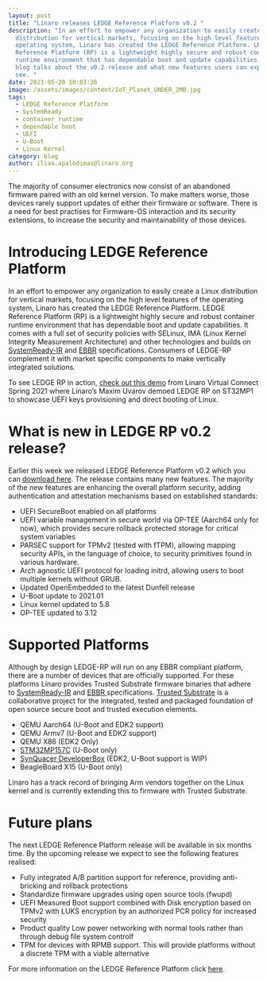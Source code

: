 ```yaml
---
layout: post
title: "Linaro releases LEDGE Reference Platform v0.2 "
description: "In an effort to empower any organization to easily create a Linux
  distribution for vertical markets, focusing on the high level features of the
  operating system, Linaro has created the LEDGE Reference Platform. LEDGE
  Reference Platform (RP) is a lightweight highly secure and robust container
  runtime environment that has dependable boot and update capabilities. This
  blog talks about the v0.2 release and what new features users can expect to
  see. "
date: 2021-05-20 10:03:26
image: /assets/images/content/IoT_Planet_UNDER_2MB.jpg
tags:
  - LEDGE Reference Platform
  - SystemReady
  - container runtime
  - dependable boot
  - UEFI
  - U-Boot
  - Linux Kernel
category: blog
author: ilias.apalodimas@linaro.org
---
```

The majority of consumer electronics now consist of an abandoned firmware paired with an old kernel version. To make matters worse, those devices rarely support updates of either their firmware or software. There is a need for best practises for Firmware-OS interaction and its security extensions, to increase the security and maintainability of those devices.

# Introducing LEDGE Reference Platform

In an effort to empower any organization to easily create a Linux distribution for vertical markets, focusing on the high level features of the operating system, Linaro has created the LEDGE Reference Platform. LEDGE Reference Platform (RP) is a lightweight highly secure and robust container runtime environment that has dependable boot and update capabilities. It comes with a full set of security policies with SELinux, IMA (Linux Kernel Integrity Measurement Architecture) and other technologies and builds on [SystemReady-IR](https://developer.arm.com/architectures/system-architectures/arm-systemready/ir) and [EBBR](https://arm-software.github.io/ebbr/) specifications. Consumers of LEDGE-RP complement it with market specific components to make vertically integrated solutions. 

To see LEDGE RP in action, [check out this demo](https://www.youtube.com/watch?v=otciKqA0hdQ) from Linaro Virtual Connect Spring 2021 where Linaro’s Maxim Uvarov demoed LEDGE RP on ST32MP1 to showcase UEFI keys provisioning and direct booting of Linux.  

# What is new in LEDGE RP v0.2 release?

Earlier this week we released LEDGE Reference Platform v0.2 which you can [download here](http://releases.linaro.org/components/ledge/rp-0.2/). The release contains many new features. The majority of the new features are enhancing the overall platform security, adding authentication and attestation mechanisms based on established standards:

* UEFI SecureBoot enabled on all platforms
* UEFI variable management in secure world via OP-TEE (Aarch64 only for now), which provides secure rollback protected storage for critical system variables
* PARSEC support for TPMv2 (tested with fTPM), allowing mapping security APIs, in the language of choice, to security primitives found in various hardware.
* Arch agnostic UEFI protocol for loading initrd, allowing users to boot multiple kernels without GRUB.
* Updated OpenEmbedded to the latest Dunfell release
* U-Boot update to 2021.01
* Linux kernel updated to 5.8
* OP-TEE updated to 3.12

# Supported Platforms

Although by design LEDGE-RP will run on any EBBR compliant platform, there are a number of devices that are officially supported.  For these platforms Linaro provides Trusted Substrate firmware binaries that adhere to [SystemReady-IR](https://developer.arm.com/architectures/system-architectures/arm-systemready/ir) and [EBBR ](https://arm-software.github.io/ebbr/)specifications. [Trusted Substrate](https://www.linaro.org/trusted-substrate/) is a collaborative project for the integrated, tested and packaged foundation of open source secure boot and trusted execution elements. 

* QEMU Aarch64 (U-Boot and EDK2 support)
* QEMU Armv7 (U-Boot and EDK2 support)
* QEMU X86 (EDK2 Only)
* [STM32MP157C](https://www.st.com/en/evaluation-tools/stm32mp157c-dk2.html) (U-Boot only)
* [SynQuacer DeveloperBox](https://www.96boards.org/product/developerbox/) (EDK2, U-Boot support is WIP)
* BeagleBoard X15 (U-Boot only)

Linaro has a track record of bringing Arm vendors together on the Linux kernel and is currently extending this to firmware with Trusted Substrate.

# Future plans

The next LEDGE Reference Platform release will be available in six months time. By the upcoming release we expect to see the following features realised:

* Fully integrated A/B partition support for reference, providing anti-bricking and rollback protections
* Standardize firmware upgrades using open source tools (fwupd)
* UEFI Measured Boot support combined with Disk encryption based on TPMv2 with LUKS encryption by an authorized PCR policy for increased security
* Product quality Low power networking with normal tools rather than through debug file system controlf
* TPM for devices with RPMB support.  This will provide platforms without a discrete TPM with a viable alternative

For more information on the LEDGE Reference Platform click [here](https://github.com/Linaro/ledge-oe-manifest).